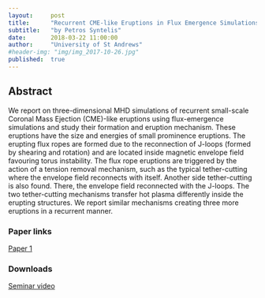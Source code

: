 ```yaml
---
layout:     post
title:      "Recurrent CME-like Eruptions in Flux Emergence Simulations"
subtitle:   "by Petros Syntelis"
date:       2018-03-22 11:00:00
author:     "University of St Andrews"
#header-img: "img/img_2017-10-26.jpg"
published:  true
---
```


## Abstract
We report on three-dimensional MHD simulations of recurrent small-scale Coronal Mass Ejection (CME)-like eruptions using flux-emergence simulations and study their formation and eruption mechanism. These eruptions have the size and energies of small prominence eruptions. The erupting flux ropes are formed due to the reconnection of J-loops (formed by shearing and rotation) and are located inside magnetic envelope field favouring torus instability. The flux rope eruptions are triggered by the action of a tension removal mechanism, such as the typical tether-cutting where the envelope field reconnects with itself. Another side tether-cutting is also found. There, the envelope field reconnected with the J-loops. The two tether-cutting mechanisms transfer hot plasma differently inside the erupting structures. We report similar mechanisms creating three more eruptions in a recurrent manner.

### Paper links

[Paper 1](https://ui.adsabs.harvard.edu/#abs/2017ApJ...850...95S/abstract)

### Downloads

[Seminar video](../../../../videos/2018-03-22-Syntelis.mov)
